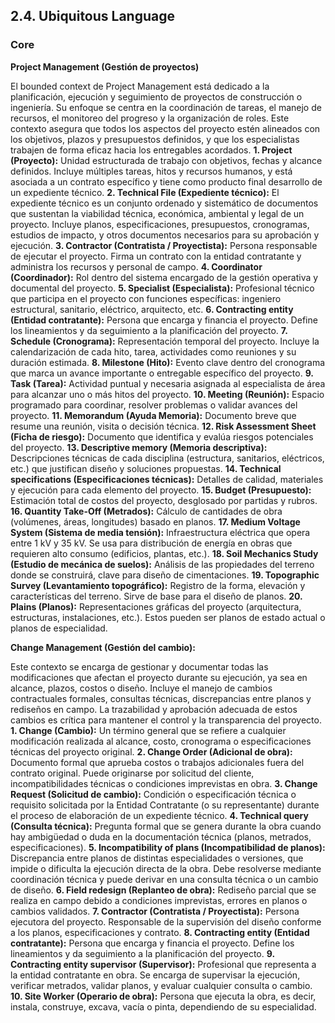 ## 2.4. Ubiquitous Language

### Core

**Project Management (Gestión de proyectos)**

El bounded context de Project Management está dedicado a la planificación, ejecución y seguimiento de proyectos de construcción o ingeniería. Su enfoque se centra en la coordinación de tareas, el manejo de recursos, el monitoreo del progreso y la organización de roles. Este contexto asegura que todos los aspectos del proyecto estén alineados con los objetivos, plazos y presupuestos definidos, y que los especialistas trabajen de forma eficaz hacia los entregables acordados.
**1. Project (Proyecto):** Unidad estructurada de trabajo con objetivos, fechas y alcance definidos. Incluye múltiples tareas, hitos y recursos humanos, y está asociada a un contrato específico y tiene como producto final desarrollo de un expediente técnico.
**2. Technical File (Expediente técnico):** El expediente técnico es un conjunto ordenado y sistemático de documentos que sustentan la viabilidad técnica, económica, ambiental y legal de un proyecto. Incluye planos, especificaciones, presupuestos, cronogramas, estudios de impacto, y otros documentos necesarios para su aprobación y ejecución.
**3. Contractor (Contratista / Proyectista):** Persona responsable de ejecutar el proyecto. Firma un contrato con la entidad contratante y administra los recursos y personal de campo.
**4. Coordinator (Coordinador):** Rol dentro del sistema encargado de la gestión operativa y documental del proyecto.
**5. Specialist (Especialista):** Profesional técnico que participa en el proyecto con funciones específicas: ingeniero estructural, sanitario, eléctrico, arquitecto, etc.
**6. Contracting entity (Entidad contratante):** Persona que encarga y financia el proyecto. Define los lineamientos y da seguimiento a la planificación del proyecto.
**7. Schedule (Cronograma):** Representación temporal del proyecto. Incluye la calendarización de cada hito, tarea, actividades como reuniones y su duración estimada.
**8. Milestone (Hito):** Evento clave dentro del cronograma que marca un avance importante o entregable específico del proyecto.
**9. Task (Tarea):** Actividad puntual y necesaria asignada al especialista de área para alcanzar uno o más hitos del proyecto.
**10. Meeting (Reunión):** Espacio programado para coordinar, resolver problemas o validar avances del proyecto.
**11. Memorandum (Ayuda Memoria):** Documento breve que resume una reunión, visita o decisión técnica.
**12. Risk Assessment Sheet (Ficha de riesgo):** Documento que identifica y evalúa riesgos potenciales del proyecto.
**13. Descriptive memory (Memoria descriptiva):** Descripciones técnicas de cada disciplina (estructura, sanitarios, eléctricos, etc.) que justifican diseño y soluciones propuestas.
**14. Technical specifications (Especificaciones técnicas):** Detalles de calidad, materiales y ejecución para cada elemento del proyecto.
**15. Budget (Presupuesto):** Estimación total de costos del proyecto, desglosado por partidas y rubros.
**16. Quantity Take-Off (Metrados):** Cálculo de cantidades de obra (volúmenes, áreas, longitudes) basado en planos.
**17. Medium Voltage System (Sistema de media tensión):** Infraestructura eléctrica que opera entre 1 kV y 35 kV. Se usa para distribución de energía en obras que requieren alto consumo (edificios, plantas, etc.).
**18. Soil Mechanics Study (Estudio de mecánica de suelos):** Análisis de las propiedades del terreno donde se construirá, clave para diseño de cimentaciones.
**19. Topographic Survey (Levantamiento topográfico):** Registro de la forma, elevación y características del terreno. Sirve de base para el diseño de planos.
**20. Plains (Planos):** Representaciones gráficas del proyecto (arquitectura, estructuras, instalaciones, etc.). Estos pueden ser planos de estado actual o planos de especialidad.

**Change Management (Gestión del cambio):**

Este contexto se encarga de gestionar y documentar todas las modificaciones que afectan el proyecto durante su ejecución, ya sea en alcance, plazos, costos o diseño. Incluye el manejo de cambios contractuales formales, consultas técnicas, discrepancias entre planos y rediseños en campo. La trazabilidad y aprobación adecuada de estos cambios es crítica para mantener el control y la transparencia del proyecto.
**1. Change (Cambio):** Un término general que se refiere a cualquier modificación realizada al alcance, costo, cronograma o especificaciones técnicas del proyecto original.
**2. Change Order (Adicional de obra):** Documento formal que aprueba costos o trabajos adicionales fuera del contrato original. Puede originarse por solicitud del cliente, incompatibilidades técnicas o condiciones imprevistas en obra.
**3. Change Request (Solicitud de cambio):** Condición o especificación técnica o requisito solicitada por la Entidad Contratante (o su representante) durante el proceso de elaboración de un expediente técnico.
**4. Technical query (Consulta técnica):** Pregunta formal que se genera durante la obra cuando hay ambigüedad o duda en la documentación técnica (planos, metrados, especificaciones).
**5. Incompatibility of plans (Incompatibilidad de planos):** Discrepancia entre planos de distintas especialidades o versiones, que impide o dificulta la ejecución directa de la obra. Debe resolverse mediante coordinación técnica y puede derivar en una consulta técnica o un cambio de diseño.
**6. Field redesign (Replanteo de obra):** Rediseño parcial que se realiza en campo debido a condiciones imprevistas, errores en planos o cambios validados.
**7. Contractor (Contratista / Proyectista):** Persona ejecutora del proyecto. Responsable de la supervisión del diseño conforme a los planos, especificaciones y contrato.
**8. Contracting entity (Entidad contratante):** Persona que encarga y financia el proyecto. Define los lineamientos y da seguimiento a la planificación del proyecto.
**9. Contracting entity supervisor (Supervisor):** Profesional que representa a la entidad contratante en obra. Se encarga de supervisar la ejecución, verificar metrados, validar planos, y evaluar cualquier consulta o cambio.
**10. Site Worker (Operario de obra):** Persona que ejecuta la obra, es decir, instala, construye, excava, vacía o pinta, dependiendo de su especialidad. 
